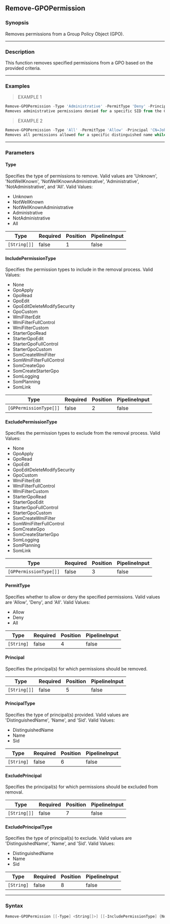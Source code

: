 Remove-GPOPermission
--------------------

### Synopsis
Removes permissions from a Group Policy Object (GPO).

---

### Description

This function removes specified permissions from a GPO based on the provided criteria.

---

### Examples
> EXAMPLE 1

```PowerShell
Remove-GPOPermission -Type 'Administrative' -PermitType 'Deny' -Principal 'S-1-5-21-3623811015-3361044348-30300820-1013' -PrincipalType 'Sid'
Removes administrative permissions denied for a specific SID from the GPO.
```
> EXAMPLE 2

```PowerShell
Remove-GPOPermission -Type 'All' -PermitType 'Allow' -Principal 'CN=John Doe,OU=Users,DC=contoso,DC=com' -PrincipalType 'DistinguishedName' -ExcludePrincipal 'S-1-5-21-3623811015-3361044348-30300820-1013' -ExcludePrincipalType 'Sid'
Removes all permissions allowed for a specific distinguished name while excluding permissions for a specific SID from the GPO.
```

---

### Parameters
#### **Type**
Specifies the type of permissions to remove. Valid values are 'Unknown', 'NotWellKnown', 'NotWellKnownAdministrative', 'Administrative', 'NotAdministrative', and 'All'.
Valid Values:

* Unknown
* NotWellKnown
* NotWellKnownAdministrative
* Administrative
* NotAdministrative
* All

|Type        |Required|Position|PipelineInput|
|------------|--------|--------|-------------|
|`[String[]]`|false   |1       |false        |

#### **IncludePermissionType**
Specifies the permission types to include in the removal process.
Valid Values:

* None
* GpoApply
* GpoRead
* GpoEdit
* GpoEditDeleteModifySecurity
* GpoCustom
* WmiFilterEdit
* WmiFilterFullControl
* WmiFilterCustom
* StarterGpoRead
* StarterGpoEdit
* StarterGpoFullControl
* StarterGpoCustom
* SomCreateWmiFilter
* SomWmiFilterFullControl
* SomCreateGpo
* SomCreateStarterGpo
* SomLogging
* SomPlanning
* SomLink

|Type                  |Required|Position|PipelineInput|
|----------------------|--------|--------|-------------|
|`[GPPermissionType[]]`|false   |2       |false        |

#### **ExcludePermissionType**
Specifies the permission types to exclude from the removal process.
Valid Values:

* None
* GpoApply
* GpoRead
* GpoEdit
* GpoEditDeleteModifySecurity
* GpoCustom
* WmiFilterEdit
* WmiFilterFullControl
* WmiFilterCustom
* StarterGpoRead
* StarterGpoEdit
* StarterGpoFullControl
* StarterGpoCustom
* SomCreateWmiFilter
* SomWmiFilterFullControl
* SomCreateGpo
* SomCreateStarterGpo
* SomLogging
* SomPlanning
* SomLink

|Type                  |Required|Position|PipelineInput|
|----------------------|--------|--------|-------------|
|`[GPPermissionType[]]`|false   |3       |false        |

#### **PermitType**
Specifies whether to allow or deny the specified permissions. Valid values are 'Allow', 'Deny', and 'All'.
Valid Values:

* Allow
* Deny
* All

|Type      |Required|Position|PipelineInput|
|----------|--------|--------|-------------|
|`[String]`|false   |4       |false        |

#### **Principal**
Specifies the principal(s) for which permissions should be removed.

|Type        |Required|Position|PipelineInput|
|------------|--------|--------|-------------|
|`[String[]]`|false   |5       |false        |

#### **PrincipalType**
Specifies the type of principal(s) provided. Valid values are 'DistinguishedName', 'Name', and 'Sid'.
Valid Values:

* DistinguishedName
* Name
* Sid

|Type      |Required|Position|PipelineInput|
|----------|--------|--------|-------------|
|`[String]`|false   |6       |false        |

#### **ExcludePrincipal**
Specifies the principal(s) for which permissions should be excluded from removal.

|Type        |Required|Position|PipelineInput|
|------------|--------|--------|-------------|
|`[String[]]`|false   |7       |false        |

#### **ExcludePrincipalType**
Specifies the type of principal(s) to exclude. Valid values are 'DistinguishedName', 'Name', and 'Sid'.
Valid Values:

* DistinguishedName
* Name
* Sid

|Type      |Required|Position|PipelineInput|
|----------|--------|--------|-------------|
|`[String]`|false   |8       |false        |

---

### Syntax
```PowerShell
Remove-GPOPermission [[-Type] <String[]>] [[-IncludePermissionType] {None | GpoApply | GpoRead | GpoEdit | GpoEditDeleteModifySecurity | GpoCustom | WmiFilterEdit | WmiFilterFullControl | WmiFilterCustom | StarterGpoRead | StarterGpoEdit | StarterGpoFullControl | StarterGpoCustom | SomCreateWmiFilter | SomWmiFilterFullControl | SomCreateGpo | SomCreateStarterGpo | SomLogging | SomPlanning | SomLink}] [[-ExcludePermissionType] {None | GpoApply | GpoRead | GpoEdit | GpoEditDeleteModifySecurity | GpoCustom | WmiFilterEdit | WmiFilterFullControl | WmiFilterCustom | StarterGpoRead | StarterGpoEdit | StarterGpoFullControl | StarterGpoCustom | SomCreateWmiFilter | SomWmiFilterFullControl | SomCreateGpo | SomCreateStarterGpo | SomLogging | SomPlanning | SomLink}] [[-PermitType] <String>] [[-Principal] <String[]>] [[-PrincipalType] <String>] [[-ExcludePrincipal] <String[]>] [[-ExcludePrincipalType] <String>] [<CommonParameters>]
```
